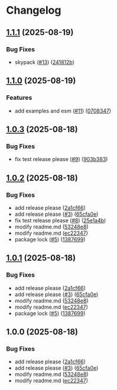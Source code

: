 # Changelog

## [1.1.1](https://github.com/amerca9664/jsDualsense/compare/v1.1.0...v1.1.1) (2025-08-19)


### Bug Fixes

* skypack ([#13](https://github.com/amerca9664/jsDualsense/issues/13)) ([241812b](https://github.com/amerca9664/jsDualsense/commit/241812b6dc34312363cdad39797585024b212044))

## [1.1.0](https://github.com/amerca9664/jsDualsense/compare/v1.0.3...v1.1.0) (2025-08-19)


### Features

* add examples and esm ([#11](https://github.com/amerca9664/jsDualsense/issues/11)) ([0708347](https://github.com/amerca9664/jsDualsense/commit/0708347b37b6d493369ea06d9e55a3842f30e5fe))

## [1.0.3](https://github.com/amerca9664/jsDualsense/compare/v1.0.2...v1.0.3) (2025-08-18)


### Bug Fixes

* fix test release please ([#9](https://github.com/amerca9664/jsDualsense/issues/9)) ([903b383](https://github.com/amerca9664/jsDualsense/commit/903b3835849f0d7306799e9e1bafcce9301f08d0))

## [1.0.2](https://github.com/amerca9664/jsDualsense/compare/v1.0.1...v1.0.2) (2025-08-18)


### Bug Fixes

* add release please ([2a1cf66](https://github.com/amerca9664/jsDualsense/commit/2a1cf66ccca1916d40e99d2295e17be37f1a3a19))
* add release please ([#3](https://github.com/amerca9664/jsDualsense/issues/3)) ([65cfa0e](https://github.com/amerca9664/jsDualsense/commit/65cfa0ed8e9ffe7c16fed95450b0c36cd672f0f4))
* fix test release please ([#8](https://github.com/amerca9664/jsDualsense/issues/8)) ([25e1a4b](https://github.com/amerca9664/jsDualsense/commit/25e1a4b053f26f1ad78b431e3e23eb529feee853))
* modify readme.md ([53248e8](https://github.com/amerca9664/jsDualsense/commit/53248e8eb7ffdb29584a488ed2fd13e74339c12e))
* modify readme.md ([ec22347](https://github.com/amerca9664/jsDualsense/commit/ec223473f9a96d5a65dd5ffd3735501f9044f396))
* package lock ([#5](https://github.com/amerca9664/jsDualsense/issues/5)) ([1387699](https://github.com/amerca9664/jsDualsense/commit/1387699c3b5eee573827390fcbf8a4808108e165))

## [1.0.1](https://github.com/amerca9664/jsDualsense/compare/v1.0.0...v1.0.1) (2025-08-18)


### Bug Fixes

* add release please ([2a1cf66](https://github.com/amerca9664/jsDualsense/commit/2a1cf66ccca1916d40e99d2295e17be37f1a3a19))
* add release please ([#3](https://github.com/amerca9664/jsDualsense/issues/3)) ([65cfa0e](https://github.com/amerca9664/jsDualsense/commit/65cfa0ed8e9ffe7c16fed95450b0c36cd672f0f4))
* modify readme.md ([53248e8](https://github.com/amerca9664/jsDualsense/commit/53248e8eb7ffdb29584a488ed2fd13e74339c12e))
* modify readme.md ([ec22347](https://github.com/amerca9664/jsDualsense/commit/ec223473f9a96d5a65dd5ffd3735501f9044f396))
* package lock ([#5](https://github.com/amerca9664/jsDualsense/issues/5)) ([1387699](https://github.com/amerca9664/jsDualsense/commit/1387699c3b5eee573827390fcbf8a4808108e165))

## 1.0.0 (2025-08-18)


### Bug Fixes

* add release please ([2a1cf66](https://github.com/amerca9664/jsDualsense/commit/2a1cf66ccca1916d40e99d2295e17be37f1a3a19))
* add release please ([#3](https://github.com/amerca9664/jsDualsense/issues/3)) ([65cfa0e](https://github.com/amerca9664/jsDualsense/commit/65cfa0ed8e9ffe7c16fed95450b0c36cd672f0f4))
* modify readme.md ([53248e8](https://github.com/amerca9664/jsDualsense/commit/53248e8eb7ffdb29584a488ed2fd13e74339c12e))
* modify readme.md ([ec22347](https://github.com/amerca9664/jsDualsense/commit/ec223473f9a96d5a65dd5ffd3735501f9044f396))
